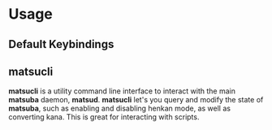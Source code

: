 # Usage

## Default Keybindings

## matsucli

**matsucli** is a utility command line interface to interact with the main **matsuba** daemon, **matsud**. **matsucli** let's you query and modify the state of **matsuba**, such as enabling and disabling henkan mode, as well as converting kana. This is great for interacting with scripts.
